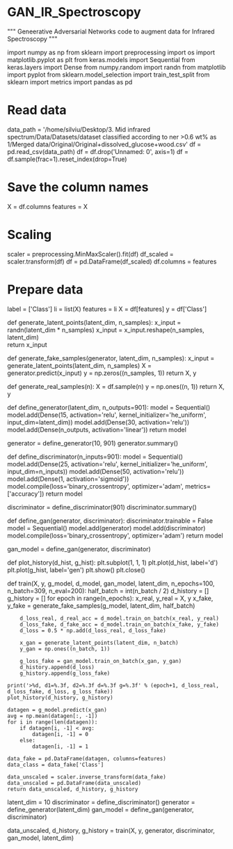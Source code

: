 # GAN_IR_Spectroscopy

"""
Geneerative Adversarial Networks 
code to augment data for Infrared Spectroscopy 
"""


import numpy as np
from sklearn import preprocessing
import os
import matplotlib.pyplot as plt 
from keras.models import Sequential
from keras.layers import Dense
from numpy.random import randn
from matplotlib import pyplot
from sklearn.model_selection import train_test_split
from sklearn import metrics
import pandas as pd 

# Read data
data_path = '/home/silviu/Desktop/3. Mid infrared spectrum/Data/Datasets/dataset classified according to ner >0.6 wt% as 1/Merged data/Original/Original+dissolved_glucose+wood.csv'
df = pd.read_csv(data_path)
df = df.drop('Unnamed: 0', axis=1)
df = df.sample(frac=1).reset_index(drop=True)

# Save the column names
X = df.columns
features = X

# Scaling
scaler = preprocessing.MinMaxScaler().fit(df)
df_scaled = scaler.transform(df)
df = pd.DataFrame(df_scaled)
df.columns = features

# Prepare data
label = ['Class']
li = list(X)
features = li
X = df[features]
y = df['Class']

def generate_latent_points(latent_dim, n_samples):
    x_input = randn(latent_dim * n_samples)
    x_input = x_input.reshape(n_samples, latent_dim)    
    return x_input

def generate_fake_samples(generator, latent_dim, n_samples):
    x_input = generate_latent_points(latent_dim, n_samples)
    X = generator.predict(x_input)
    y = np.zeros((n_samples, 1))
    return X, y

def generate_real_samples(n):
    X = df.sample(n)
    y = np.ones((n, 1))
    return X, y

def define_generator(latent_dim, n_outputs=901):
    model = Sequential()
    model.add(Dense(15, activation='relu', kernel_initializer='he_uniform', input_dim=latent_dim))
    model.add(Dense(30, activation='relu'))
    model.add(Dense(n_outputs, activation='linear'))
    return model

generator = define_generator(10, 901)
generator.summary()

def define_discriminator(n_inputs=901):
    model = Sequential()
    model.add(Dense(25, activation='relu', kernel_initializer='he_uniform', input_dim=n_inputs))
    model.add(Dense(50, activation='relu'))
    model.add(Dense(1, activation='sigmoid'))
    model.compile(loss='binary_crossentropy', optimizer='adam', metrics=['accuracy'])
    return model

discriminator = define_discriminator(901)
discriminator.summary()

def define_gan(generator, discriminator):
    discriminator.trainable = False
    model = Sequential()
    model.add(generator)
    model.add(discriminator)
    model.compile(loss='binary_crossentropy', optimizer='adam')
    return model

gan_model = define_gan(generator, discriminator)

def plot_history(d_hist, g_hist):
    plt.subplot(1, 1, 1)
    plt.plot(d_hist, label='d')
    plt.plot(g_hist, label='gen')
    plt.show()
    plt.close()

def train(X, y, g_model, d_model, gan_model, latent_dim, n_epochs=100, n_batch=309, n_eval=200):
    half_batch = int(n_batch / 2)
    d_history = []
    g_history = []
    for epoch in range(n_epochs):
        x_real, y_real = X, y
        x_fake, y_fake = generate_fake_samples(g_model, latent_dim, half_batch)

        d_loss_real, d_real_acc = d_model.train_on_batch(x_real, y_real)
        d_loss_fake, d_fake_acc = d_model.train_on_batch(x_fake, y_fake)
        d_loss = 0.5 * np.add(d_loss_real, d_loss_fake)

        x_gan = generate_latent_points(latent_dim, n_batch)
        y_gan = np.ones((n_batch, 1))

        g_loss_fake = gan_model.train_on_batch(x_gan, y_gan)
        d_history.append(d_loss)
        g_history.append(g_loss_fake)

    print('>%d, d1=%.3f, d2=%.3f d=%.3f g=%.3f' % (epoch+1, d_loss_real, d_loss_fake, d_loss, g_loss_fake))    
    plot_history(d_history, g_history)

    datagen = g_model.predict(x_gan)
    avg = np.mean(datagen[:, -1])
    for i in range(len(datagen)):
        if datagen[i, -1] < avg:
            datagen[i, -1] = 0
        else:
            datagen[i, -1] = 1

    data_fake = pd.DataFrame(datagen, columns=features)
    data_class = data_fake['Class']

    data_unscaled = scaler.inverse_transform(data_fake)
    data_unscaled = pd.DataFrame(data_unscaled)
    return data_unscaled, d_history, g_history

latent_dim = 10
discriminator = define_discriminator()
generator = define_generator(latent_dim)
gan_model = define_gan(generator, discriminator)

data_unscaled, d_history, g_history = train(X, y, generator, discriminator, gan_model, latent_dim)
